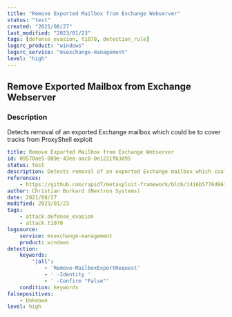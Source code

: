 ```yaml
---
title: "Remove Exported Mailbox from Exchange Webserver"
status: "test"
created: "2021/08/27"
last_modified: "2023/01/23"
tags: [defense_evasion, t1070, detection_rule]
logsrc_product: "windows"
logsrc_service: "msexchange-management"
level: "high"
---
```


## Remove Exported Mailbox from Exchange Webserver

### Description

Detects removal of an exported Exchange mailbox which could be to cover tracks from ProxyShell exploit

```yml
title: Remove Exported Mailbox from Exchange Webserver
id: 09570ae5-889e-43ea-aac0-0e1221fb3d95
status: test
description: Detects removal of an exported Exchange mailbox which could be to cover tracks from ProxyShell exploit
references:
    - https://github.com/rapid7/metasploit-framework/blob/1416b5776d963f21b7b5b45d19f3e961201e0aed/modules/exploits/windows/http/exchange_proxyshell_rce.rb#L430
author: Christian Burkard (Nextron Systems)
date: 2021/08/27
modified: 2023/01/23
tags:
    - attack.defense_evasion
    - attack.t1070
logsource:
    service: msexchange-management
    product: windows
detection:
    keywords:
        '|all':
            - 'Remove-MailboxExportRequest'
            - ' -Identity '
            - ' -Confirm "False"'
    condition: keywords
falsepositives:
    - Unknown
level: high

```
